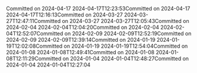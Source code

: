 Committed on 2024-04-17 2024-04-17T12:23:53Committed on 2024-04-17 2024-04-17T12:16:13Committed on 2024-03-27 2024-03-27T12:47:11Committed on 2024-03-27 2024-03-27T12:05:43Committed on 2024-02-04 2024-02-04T12:04:20Committed on 2024-02-04 2024-02-04T12:52:07Committed on 2024-02-09 2024-02-09T12:52:19Committed on 2024-02-09 2024-02-09T12:39:14Committed on 2024-01-19 2024-01-19T12:02:08Committed on 2024-01-19 2024-01-19T12:54:04Committed on 2024-01-08 2024-01-08T12:49:41Committed on 2024-01-08 2024-01-08T12:11:29Committed on 2024-01-04 2024-01-04T12:48:27Committed on 2024-01-04 2024-01-04T12:27:04